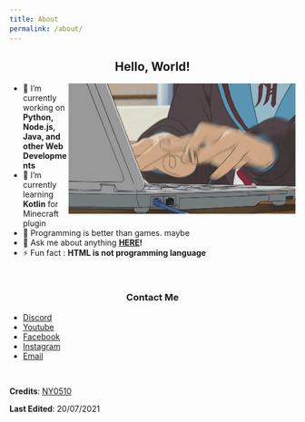 ```yaml
---
title: About
permalink: /about/
---
```


<h2 align="center">Hello, World!</h2>
<img align="right" width="400" alt="GIF" src="https://raw.githubusercontent.com/NY0510/NY0510/main/Programming.gif">

- 🔭 I’m currently working on **Python, Node.js, Java, and other Web Developments**
- 🌱 I’m currently learning **Kotlin** for Minecraft plugin
- 🤔 Programming is better than games. maybe
- 💬 Ask me about anything **[HERE](https://github.com/NY0510/NY0510/issues/1)!**
- ⚡ Fun fact : **HTML is not programming language**

<br>

<h3 align="center">Contact Me</h3>

- [Discord](https://discord.com/users/690148325604720660)
- [Youtube](https://www.youtube.com/channel/UCbPHBnYHcUYcWfpIEtn60WA)
- [Facebook](https://www.facebook.com/namnyang0510)
- [Instagram](https://www.instagram.com/nyny0510_)
- [Email](mailto:namnyang0510@gmail.com)

<br/>

<!-- ## Languages And Toolsd

<p align="center">
  <a href="https://developer.android.com" target="_blank"> <img src="https://raw.githubusercontent.com/NY0510/NY0510/main/icons/android.svg" alt="android" width="40" height="40"/> </a> &nbsp; <a href="https://www.w3schools.com/css/" target="_blank"> <img src="https://raw.githubusercontent.com/NY0510/NY0510/main/icons/css.svg" alt="css3" width="40" height="40"/> </a> &nbsp; <a href="https://www.w3.org/html/" target="_blank"> <img src="https://raw.githubusercontent.com/NY0510/NY0510/main/icons/html-5.svg" alt="html5" width="40" height="40"/> </a> &nbsp; <a href="https://developer.mozilla.org/en-US/docs/Web/JavaScript" target="_blank"> <img src="https://raw.githubusercontent.com/NY0510/NY0510/main/icons/javascript.svg" alt="javascript" width="40" height="40"/> </a> &nbsp; <a href="https://www.java.com" target="_blank"> <img src="https://raw.githubusercontent.com/NY0510/NY0510/main/icons/java.svg" alt="java" width="40" height="40"/> </a> &nbsp; <a href="https://www.nginx.com/" target="_blank"> <img src="https://raw.githubusercontent.com/NY0510/NY0510/main/icons/nginx.svg" alt="nginx" width="40" height="40"/> </a> &nbsp; <a href="https://nodejs.org" target="_blank"> <img src="https://raw.githubusercontent.com/NY0510/NY0510/main/icons/nodejs.svg" alt="nodejs" width="40" height="40"/> </a> &nbsp; <a href="https://www.python.org" target="_blank"> <img src="https://raw.githubusercontent.com/NY0510/NY0510/main/icons/python.svg" alt="python" width="40" height="40"/> </a> &nbsp; &nbsp; <a href="https://www.photoshop.com/" target="_blank"> <img src="https://raw.githubusercontent.com/NY0510/NY0510/main/icons/adobe-photoshop.svg" alt="photoshop" width="40" height="40"/> </a> &nbsp; <a href="https://www.adobe.com/products/premiere" target="_blank"> <img src="https://raw.githubusercontent.com/NY0510/NY0510/main/icons/adobe-premiere-pro.svg" alt="premiere" width="40" height="40"/> </a> &nbsp; <a href="https://www.adobe.com/products/aftereffect" target="_blank"> <img src="https://raw.githubusercontent.com/NY0510/NY0510/main/icons/adobe-after-effects.svg" alt="aftereffect" width="40" height="40"/> </a> &nbsp;
</p> -->

**Credits**: [NY0510](https://github.com/NY0510/)

**Last Edited**: 20/07/2021


